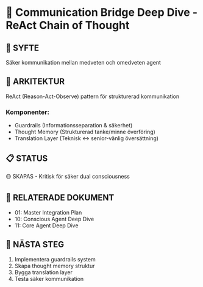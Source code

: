# 🌉 Communication Bridge Deep Dive - ReAct Chain of Thought

## 🎯 **SYFTE**
Säker kommunikation mellan medveten och omedveten agent

## 🧠 **ARKITEKTUR**
ReAct (Reason-Act-Observe) pattern för strukturerad kommunikation

### **Komponenter:**
- Guardrails (Informationsseparation & säkerhet)
- Thought Memory (Strukturerad tanke/minne överföring)
- Translation Layer (Teknisk ↔ senior-vänlig översättning)

## 📋 **STATUS**
🟡 SKAPAS - Kritisk för säker dual consciousness

## 🔗 **RELATERADE DOKUMENT**
- 01: Master Integration Plan
- 10: Conscious Agent Deep Dive
- 11: Core Agent Deep Dive

## 🚀 **NÄSTA STEG**
1. Implementera guardrails system
2. Skapa thought memory struktur
3. Bygga translation layer
4. Testa säker kommunikation